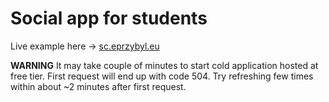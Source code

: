 # Social app for students
Live example here ->  [sc.eprzybyl.eu](https://sc.eprzybyl.eu)

**WARNING**
It may take couple of minutes to start cold application hosted at free tier. First request will end up with code 504. Try refreshing few times within about ~2 minutes after first request.
